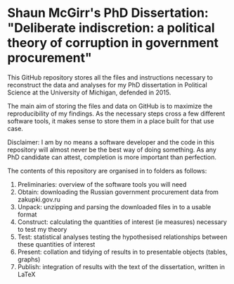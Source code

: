 # Shaun McGirr's PhD Dissertation: "Deliberate indiscretion: a political theory of corruption in government procurement"

This GitHub repository stores all the files and instructions necessary to reconstruct the data and analyses for my PhD dissertation in Political Science at the University of Michigan, defended in 2015.

The main aim of storing the files and data on GitHub is to maximize the reproducibility of my findings. As the necessary steps cross a few different software tools, it makes sense to store them in a place built for that use case.

Disclaimer: I am by no means a software developer and the code in this repository will almost never be the best way of doing something. As any PhD candidate can attest, completion is more important than perfection.

The contents of this repository are organised in to folders as follows:
1. Preliminaries: overview of the software tools you will need
2. Obtain: downloading the Russian government procurement data from zakupki.gov.ru
3. Unpack: unzipping and parsing the downloaded files in to a usable format
4. Construct: calculating the quantities of interest (ie measures) necessary to test my theory
5. Test: statistical analyses testing the hypothesised relationships between these quantities of interest
6. Present: collation and tidying of results in to presentable objects (tables, graphs)
7. Publish: integration of results with the text of the dissertation, written in LaTeX
